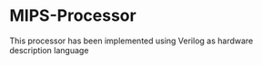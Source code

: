 # MIPS-Processor
This processor has been implemented using Verilog as hardware description language
